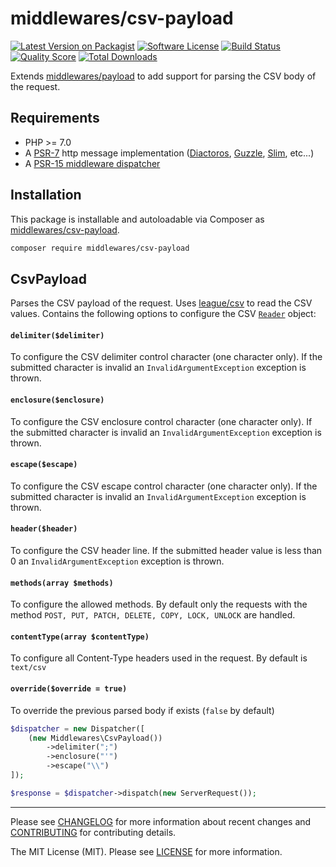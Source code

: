 # middlewares/csv-payload

[![Latest Version on Packagist][ico-version]][link-packagist]
[![Software License][ico-license]](LICENSE)
[![Build Status][ico-travis]][link-travis]
[![Quality Score][ico-scrutinizer]][link-scrutinizer]
[![Total Downloads][ico-downloads]][link-downloads]

Extends [middlewares/payload][link-payload] to add support for parsing the CSV body of the request.

## Requirements

* PHP >= 7.0
* A [PSR-7](https://packagist.org/providers/psr/http-message-implementation) http message implementation ([Diactoros](https://github.com/zendframework/zend-diactoros), [Guzzle](https://github.com/guzzle/psr7), [Slim](https://github.com/slimphp/Slim), etc...)
* A [PSR-15 middleware dispatcher](https://github.com/middlewares/awesome-psr15-middlewares#dispatcher)

## Installation

This package is installable and autoloadable via Composer as [middlewares/csv-payload](https://packagist.org/packages/middlewares/csv-payload).

```sh
composer require middlewares/csv-payload
```

## CsvPayload

Parses the CSV payload of the request. Uses [league/csv][link-csv] to read the CSV values. Contains the following options to configure the CSV [`Reader`][link-csv-reader] object:

#### `delimiter($delimiter)`

To configure the CSV delimiter control character (one character only). If the submitted character is invalid an `InvalidArgumentException` exception is thrown.

#### `enclosure($enclosure)`

To configure the CSV enclosure control character (one character only). If the submitted character is invalid an `InvalidArgumentException` exception is thrown.

#### `escape($escape)`

To configure the CSV escape control character (one character only). If the submitted character is invalid an `InvalidArgumentException` exception is thrown.

#### `header($header)`

To configure the CSV header line. If the submitted header value is less than 0 an `InvalidArgumentException` exception is thrown.

#### `methods(array $methods)`

To configure the allowed methods. By default only the requests with the method `POST, PUT, PATCH, DELETE, COPY, LOCK, UNLOCK` are handled.

#### `contentType(array $contentType)`

To configure all Content-Type headers used in the request. By default is `text/csv`

#### `override($override = true)`

To override the previous parsed body if exists (`false` by default)

```php
$dispatcher = new Dispatcher([
    (new Middlewares\CsvPayload())
        ->delimiter(";")
        ->enclosure("'")
        ->escape("\\")
]);

$response = $dispatcher->dispatch(new ServerRequest());
```

---

Please see [CHANGELOG](CHANGELOG.md) for more information about recent changes and [CONTRIBUTING](CONTRIBUTING.md) for contributing details.

The MIT License (MIT). Please see [LICENSE](LICENSE) for more information.

[ico-version]: https://img.shields.io/packagist/v/middlewares/csv-payload.svg?style=flat-square
[ico-license]: https://img.shields.io/badge/license-MIT-brightgreen.svg?style=flat-square
[ico-travis]: https://img.shields.io/travis/middlewares/csv-payload/master.svg?style=flat-square
[ico-scrutinizer]: https://img.shields.io/scrutinizer/g/middlewares/csv-payload.svg?style=flat-square
[ico-downloads]: https://img.shields.io/packagist/dt/middlewares/csv-payload.svg?style=flat-square

[link-packagist]: https://packagist.org/packages/middlewares/csv-payload
[link-travis]: https://travis-ci.org/middlewares/csv-payload
[link-scrutinizer]: https://scrutinizer-ci.com/g/middlewares/csv-payload
[link-downloads]: https://packagist.org/packages/middlewares/csv-payload
[link-payload]: https://packagist.org/packages/middlewares/payload
[link-csv]: https://packagist.org/packages/league/csv
[link-csv-reader]: http://csv.thephpleague.com/9.0/reader/
